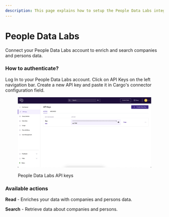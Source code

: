 ```yaml
---
description: This page explains how to setup the People Data Labs integration on Cargo.
---
```


# People Data Labs

Connect your People Data Labs account to enrich and search companies and persons data.

### How to authenticate?

Log In to your People Data Labs account. Click on API Keys on the left navigation bar. Create a new API key and paste it in Cargo's connector configuration field.

<figure><img src="../.gitbook/assets/Screenshot 2023-09-06 at 12.52.10.png" alt=""><figcaption><p>People Data Labs API keys</p></figcaption></figure>



### Available actions

**Read** - Enriches your data with companies and persons data.

**Search** - Retrieve data about companies and persons.

